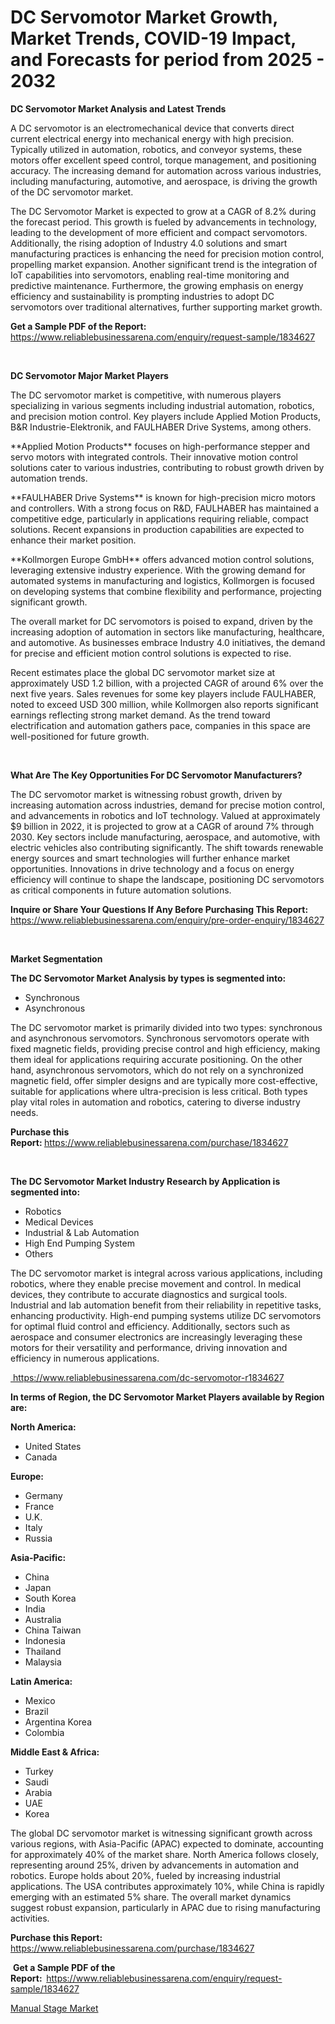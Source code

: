 <p><h1>DC Servomotor Market Growth, Market Trends, COVID-19 Impact, and Forecasts for period from 2025 - 2032</h1></p><p><strong>DC Servomotor Market Analysis and Latest Trends</strong></p>
<p><p>A DC servomotor is an electromechanical device that converts direct current electrical energy into mechanical energy with high precision. Typically utilized in automation, robotics, and conveyor systems, these motors offer excellent speed control, torque management, and positioning accuracy. The increasing demand for automation across various industries, including manufacturing, automotive, and aerospace, is driving the growth of the DC servomotor market.</p><p>The DC Servomotor Market is expected to grow at a CAGR of 8.2% during the forecast period. This growth is fueled by advancements in technology, leading to the development of more efficient and compact servomotors. Additionally, the rising adoption of Industry 4.0 solutions and smart manufacturing practices is enhancing the need for precision motion control, propelling market expansion. Another significant trend is the integration of IoT capabilities into servomotors, enabling real-time monitoring and predictive maintenance. Furthermore, the growing emphasis on energy efficiency and sustainability is prompting industries to adopt DC servomotors over traditional alternatives, further supporting market growth.</p></p>
<p><strong>Get a Sample PDF of the Report:&nbsp;</strong> <a href="https://www.reliablebusinessarena.com/enquiry/request-sample/1834627?utm_campaign=2606&utm_medium=2&utm_source=Github&utm_content=ia&utm_term=22022025&utm_id=dc-servomotor">https://www.reliablebusinessarena.com/enquiry/request-sample/1834627</a></p>
<p>&nbsp;</p>
<p><strong>DC Servomotor Major Market Players</strong></p>
<p><p>The DC servomotor market is competitive, with numerous players specializing in various segments including industrial automation, robotics, and precision motion control. Key players include Applied Motion Products, B&R Industrie-Elektronik, and FAULHABER Drive Systems, among others.</p><p>**Applied Motion Products** focuses on high-performance stepper and servo motors with integrated controls. Their innovative motion control solutions cater to various industries, contributing to robust growth driven by automation trends. </p><p>**FAULHABER Drive Systems** is known for high-precision micro motors and controllers. With a strong focus on R&D, FAULHABER has maintained a competitive edge, particularly in applications requiring reliable, compact solutions. Recent expansions in production capabilities are expected to enhance their market position.</p><p>**Kollmorgen Europe GmbH** offers advanced motion control solutions, leveraging extensive industry experience. With the growing demand for automated systems in manufacturing and logistics, Kollmorgen is focused on developing systems that combine flexibility and performance, projecting significant growth.</p><p>The overall market for DC servomotors is poised to expand, driven by the increasing adoption of automation in sectors like manufacturing, healthcare, and automotive. As businesses embrace Industry 4.0 initiatives, the demand for precise and efficient motion control solutions is expected to rise.</p><p>Recent estimates place the global DC servomotor market size at approximately USD 1.2 billion, with a projected CAGR of around 6% over the next five years. Sales revenues for some key players include FAULHABER, noted to exceed USD 300 million, while Kollmorgen also reports significant earnings reflecting strong market demand. As the trend toward electrification and automation gathers pace, companies in this space are well-positioned for future growth.</p></p>
<p>&nbsp;</p>
<p><strong>What Are The Key Opportunities For DC Servomotor Manufacturers?</strong></p>
<p><p>The DC servomotor market is witnessing robust growth, driven by increasing automation across industries, demand for precise motion control, and advancements in robotics and IoT technology. Valued at approximately $9 billion in 2022, it is projected to grow at a CAGR of around 7% through 2030. Key sectors include manufacturing, aerospace, and automotive, with electric vehicles also contributing significantly. The shift towards renewable energy sources and smart technologies will further enhance market opportunities. Innovations in drive technology and a focus on energy efficiency will continue to shape the landscape, positioning DC servomotors as critical components in future automation solutions.</p></p>
<p><strong>Inquire or Share Your Questions If Any Before Purchasing This Report:</strong> <a href="https://www.reliablebusinessarena.com/enquiry/pre-order-enquiry/1834627?utm_campaign=2606&utm_medium=2&utm_source=Github&utm_content=ia&utm_term=22022025&utm_id=dc-servomotor">https://www.reliablebusinessarena.com/enquiry/pre-order-enquiry/1834627</a></p>
<p>&nbsp;</p>
<p><strong>Market Segmentation</strong></p>
<p><strong>The DC Servomotor Market Analysis by types is segmented into:</strong></p>
<p><ul><li>Synchronous</li><li>Asynchronous</li></ul></p>
<p><p>The DC servomotor market is primarily divided into two types: synchronous and asynchronous servomotors. Synchronous servomotors operate with fixed magnetic fields, providing precise control and high efficiency, making them ideal for applications requiring accurate positioning. On the other hand, asynchronous servomotors, which do not rely on a synchronized magnetic field, offer simpler designs and are typically more cost-effective, suitable for applications where ultra-precision is less critical. Both types play vital roles in automation and robotics, catering to diverse industry needs.</p></p>
<p><strong>Purchase this Report:&nbsp;</strong><a href="https://www.reliablebusinessarena.com/purchase/1834627?utm_campaign=2606&utm_medium=2&utm_source=Github&utm_content=ia&utm_term=22022025&utm_id=dc-servomotor">https://www.reliablebusinessarena.com/purchase/1834627</a></p>
<p>&nbsp;</p>
<p><strong>The DC Servomotor Market Industry Research by Application is segmented into:</strong></p>
<p><ul><li>Robotics</li><li>Medical Devices</li><li>Industrial & Lab Automation</li><li>High End Pumping System</li><li>Others</li></ul></p>
<p><p>The DC servomotor market is integral across various applications, including robotics, where they enable precise movement and control. In medical devices, they contribute to accurate diagnostics and surgical tools. Industrial and lab automation benefit from their reliability in repetitive tasks, enhancing productivity. High-end pumping systems utilize DC servomotors for optimal fluid control and efficiency. Additionally, sectors such as aerospace and consumer electronics are increasingly leveraging these motors for their versatility and performance, driving innovation and efficiency in numerous applications.</p></p>
<p><a href="https://www.reliablebusinessarena.com/dc-servomotor-r1834627?utm_campaign=2606&utm_medium=2&utm_source=Github&utm_content=ia&utm_term=22022025&utm_id=dc-servomotor">&nbsp;https://www.reliablebusinessarena.com/dc-servomotor-r1834627</a></p>
<p><strong>In terms of Region, the DC Servomotor Market Players available by Region are:</strong></p>
<p>
    <p> <strong> North America: </strong>
        <ul>
            <li>United States</li>
            <li>Canada</li>
        </ul>
        </p> 
    <p> <strong> Europe: </strong>
        <ul>
            <li>Germany</li>
            <li>France</li>
            <li>U.K.</li>
            <li>Italy</li>
            <li>Russia</li>
        </ul>
        </p> 
    <p> <strong> Asia-Pacific: </strong>
        <ul>
            <li>China</li>
            <li>Japan</li>
            <li>South Korea</li>
            <li>India</li>
            <li>Australia</li>
            <li>China Taiwan</li>
            <li>Indonesia</li>
            <li>Thailand</li>
            <li>Malaysia</li>
        </ul>
        </p> 
    <p> <strong> Latin America: </strong>
        <ul>
            <li>Mexico</li>
            <li>Brazil</li>
            <li>Argentina Korea</li>
            <li>Colombia</li>
        </ul>
        </p> 
    <p> <strong> Middle East & Africa: </strong>
        <ul>
            <li>Turkey</li>
            <li>Saudi</li>
            <li>Arabia</li>
            <li>UAE</li>
            <li>Korea</li>
        </ul>
    </p>
    </p>
<p><p>The global DC servomotor market is witnessing significant growth across various regions, with Asia-Pacific (APAC) expected to dominate, accounting for approximately 40% of the market share. North America follows closely, representing around 25%, driven by advancements in automation and robotics. Europe holds about 20%, fueled by increasing industrial applications. The USA contributes approximately 10%, while China is rapidly emerging with an estimated 5% share. The overall market dynamics suggest robust expansion, particularly in APAC due to rising manufacturing activities.</p></p>
<p><strong>Purchase this Report: </strong><a href="https://www.reliablebusinessarena.com/purchase/1834627?utm_campaign=2606&utm_medium=2&utm_source=Github&utm_content=ia&utm_term=22022025&utm_id=dc-servomotor">https://www.reliablebusinessarena.com/purchase/1834627</a></p>
<p>&nbsp;<strong>Get a Sample PDF of the Report:&nbsp;&nbsp;</strong><a href="https://www.reliablebusinessarena.com/enquiry/request-sample/1834627?utm_campaign=2606&utm_medium=2&utm_source=Github&utm_content=ia&utm_term=22022025&utm_id=dc-servomotor">https://www.reliablebusinessarena.com/enquiry/request-sample/1834627</a></p>
<p><strong></strong></p>
<p><p><a href="https://github.com/organophelia8282/Market-Research-Report-List-1/blob/main/manual-stage-market.md?utm_campaign=2606&utm_medium=2&utm_source=Github&utm_content=ia&utm_term=22022025&utm_id=dc-servomotor">Manual Stage Market</a></p></p>